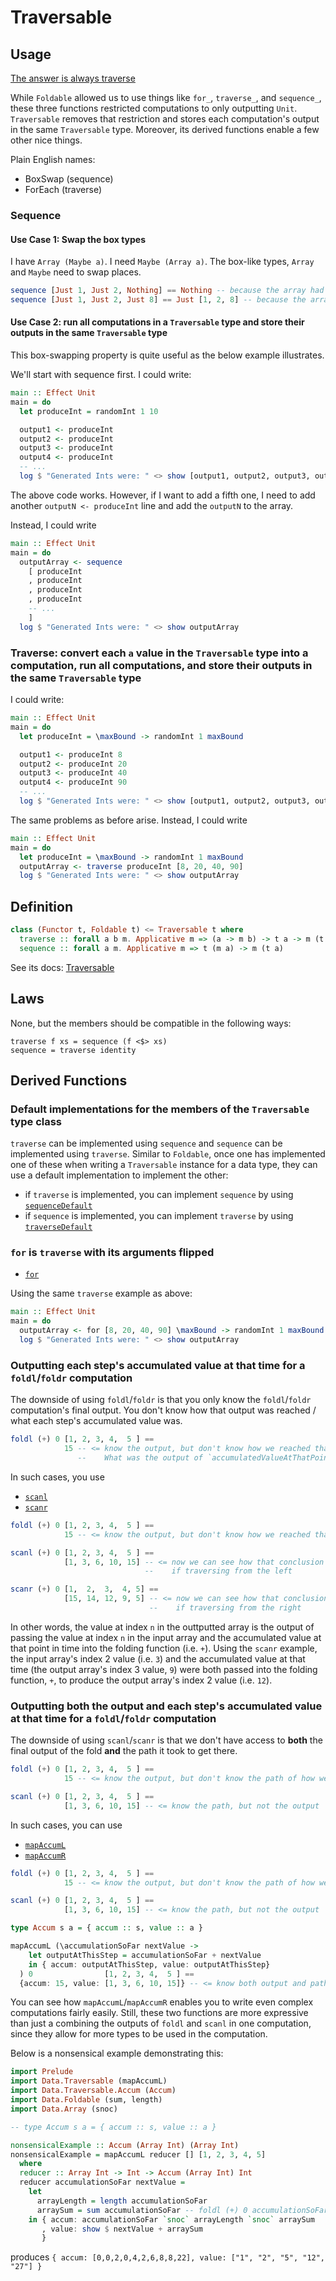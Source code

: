 # Traversable

## Usage

[The answer is always traverse](https://twitter.com/blouerat/status/867278331779198976)

While `Foldable` allowed us to use things like `for_`, `traverse_`, and `sequence_`, these three functions restricted computations to only outputting `Unit`. `Traversable` removes that restriction and stores each computation's output in the same `Traversable` type. Moreover, its derived functions enable a few other nice things.

Plain English names:
- BoxSwap (sequence)
- ForEach (traverse)

### Sequence

#### Use Case 1: Swap the box types

I have `Array (Maybe a)`. I need `Maybe (Array a)`. The box-like types, `Array` and `Maybe` need to swap places.

```purescript
sequence [Just 1, Just 2, Nothing] == Nothing -- because the array had at least 1 `Nothing`.
sequence [Just 1, Just 2, Just 8] == Just [1, 2, 8] -- because the array only had `Just`s.
```

#### Use Case 2: run all computations in a `Traversable` type and store their outputs in the same `Traversable` type

This box-swapping property is quite useful as the below example illustrates.

We'll start with sequence first. I could write:
```purescript
main :: Effect Unit
main = do
  let produceInt = randomInt 1 10

  output1 <- produceInt
  output2 <- produceInt
  output3 <- produceInt
  output4 <- produceInt
  -- ...
  log $ "Generated Ints were: " <> show [output1, output2, output3, output4]
```
The above code works. However, if I want to add a fifth one, I need to add another `outputN <- produceInt` line and add the `outputN` to the array.

Instead, I could write
```purescript
main :: Effect Unit
main = do
  outputArray <- sequence
    [ produceInt
    , produceInt
    , produceInt
    , produceInt
    -- ...
    ]
  log $ "Generated Ints were: " <> show outputArray
```

### Traverse: convert each `a` value in the `Traversable` type into a computation, run all computations, and store their outputs in the same `Traversable` type

I could write:
```purescript
main :: Effect Unit
main = do
  let produceInt = \maxBound -> randomInt 1 maxBound

  output1 <- produceInt 8
  output2 <- produceInt 20
  output3 <- produceInt 40
  output4 <- produceInt 90
  -- ...
  log $ "Generated Ints were: " <> show [output1, output2, output3, output4]
```
The same problems as before arise. Instead, I could write
```purescript
main :: Effect Unit
main = do
  let produceInt = \maxBound -> randomInt 1 maxBound
  outputArray <- traverse produceInt [8, 20, 40, 90]
  log $ "Generated Ints were: " <> show outputArray
```

## Definition

```purescript
class (Functor t, Foldable t) <= Traversable t where
  traverse :: forall a b m. Applicative m => (a -> m b) -> t a -> m (t b)
  sequence :: forall a m. Applicative m => t (m a) -> m (t a)
```

See its docs: [Traversable](https://pursuit.purescript.org/packages/purescript-foldable-traversable/docs/Data.Traversable)

## Laws

None, but the members should be compatible in the following ways:
```
traverse f xs = sequence (f <$> xs)
sequence = traverse identity
```

## Derived Functions

### Default implementations for the members of the `Traversable` type class

`traverse` can be implemented using `sequence` and `sequence` can be implemented using `traverse`. Similar to `Foldable`, once one has implemented one of these when writing a `Traversable` instance for a data type, they can use a default implementation to implement the other:
- if `traverse` is implemented, you can implement `sequence` by using [`sequenceDefault`](https://pursuit.purescript.org/packages/purescript-foldable-traversable/docs/Data.Traversable#v:sequenceDefault)
- if `sequence` is implemented, you can implement `traverse` by using [`traverseDefault`](https://pursuit.purescript.org/packages/purescript-foldable-traversable/docs/Data.Traversable#v:traverseDefault)

### `for` is `traverse` with its arguments flipped

- [`for`](https://pursuit.purescript.org/packages/purescript-foldable-traversable/docs/Data.Traversable#v:for)

Using the same `traverse` example as above:
```purescript
main :: Effect Unit
main = do
  outputArray <- for [8, 20, 40, 90] \maxBound -> randomInt 1 maxBound
  log $ "Generated Ints were: " <> show outputArray
```

### Outputting each step's accumulated value at that time for a `foldl`/`foldr` computation

The downside of using `foldl`/`foldr` is that you only know the `foldl`/`foldr` computation's final output. You don't know how that output was reached / what each step's accumulated value was.

```purescript
foldl (+) 0 [1, 2, 3, 4,  5 ] ==
            15 -- <= know the output, but don't know how we reached that conclusion
               --    What was the output of `accumulatedValueAtThatPoint + 2`?
```

In such cases, you use
- [`scanl`](https://pursuit.purescript.org/packages/purescript-foldable-traversable/docs/Data.Traversable#v:scanl)
- [`scanr`](https://pursuit.purescript.org/packages/purescript-foldable-traversable/docs/Data.Traversable#v:scanr)

```purescript
foldl (+) 0 [1, 2, 3, 4,  5 ] ==
            15 -- <= know the output, but don't know how we reached that conclusion

scanl (+) 0 [1, 2, 3, 4,  5 ] ==
            [1, 3, 6, 10, 15] -- <= now we can see how that conclusion was reached
                              --    if traversing from the left

scanr (+) 0 [1,  2,  3,  4, 5] ==
            [15, 14, 12, 9, 5] -- <= now we can see how that conclusion was reached
                               --    if traversing from the right
```

In other words, the value at index `n` in the outtputted array is the output of passing the value at index `n` in the input array and the accumulated value at that point in time into the folding function (i.e. `+`). Using the `scanr` example, the input array's index 2 value (i.e. `3`) and the accumulated value at that time (the output array's index 3 value, `9`) were both passed into the folding function, `+`, to produce the output array's index 2 value (i.e. `12`).

### Outputting **both** the output **and** each step's accumulated value at that time for a `foldl`/`foldr` computation

The downside of using `scanl`/`scanr` is that we don't have access to **both** the final output of the fold **and** the path it took to get there.

```purescript
foldl (+) 0 [1, 2, 3, 4,  5 ] ==
            15 -- <= know the output, but don't know the path of how we got there

scanl (+) 0 [1, 2, 3, 4,  5 ] ==
            [1, 3, 6, 10, 15] -- <= know the path, but not the output
```

In such cases, you can use
- [`mapAccumL`](https://pursuit.purescript.org/packages/purescript-foldable-traversable/docs/Data.Traversable#v:mapAccumL)
- [`mapAccumR`](https://pursuit.purescript.org/packages/purescript-foldable-traversable/docs/Data.Traversable#v:mapAccumR)

```purescript
foldl (+) 0 [1, 2, 3, 4,  5 ] ==
            15 -- <= know the output, but don't know the path of how we got there

scanl (+) 0 [1, 2, 3, 4,  5 ] ==
            [1, 3, 6, 10, 15] -- <= know the path, but not the output

type Accum s a = { accum :: s, value :: a }

mapAccumL (\accumulationSoFar nextValue ->
    let outputAtThisStep = accumulationSoFar + nextValue
    in { accum: outputAtThisStep, value: outputAtThisStep}
  ) 0                [1, 2, 3, 4,  5 ] ==
  {accum: 15, value: [1, 3, 6, 10, 15]} -- <= know both output and path
```

You can see how `mapAccumL`/`mapAccumR` enables you to write even complex computations fairly easily. Still, these two functions are more expressive than just a combining the outputs of `foldl` and `scanl` in one computation, since they allow for more types to be used in the computation.

Below is a nonsensical example demonstrating this:
```purescript
import Prelude
import Data.Traversable (mapAccumL)
import Data.Traversable.Accum (Accum)
import Data.Foldable (sum, length)
import Data.Array (snoc)

-- type Accum s a = { accum :: s, value :: a }

nonsensicalExample :: Accum (Array Int) (Array Int)
nonsensicalExample = mapAccumL reducer [] [1, 2, 3, 4, 5]
  where
  reducer :: Array Int -> Int -> Accum (Array Int) Int
  reducer accumulationSoFar nextValue =
    let
      arrayLength = length accumulationSoFar
      arraySum = sum accumulationSoFar -- foldl (+) 0 accumulationSoFar
    in { accum: accumulationSoFar `snoc` arrayLength `snoc` arraySum
       , value: show $ nextValue + arraySum
       }
```
produces `{ accum: [0,0,2,0,4,2,6,8,8,22], value: ["1", "2", "5", "12", "27"] }`
